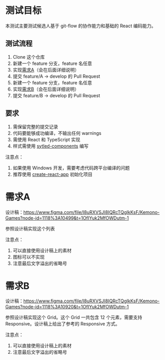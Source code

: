 # 测试目标

本测试主要测试候选人基于 git-flow 的协作能力和基础的 React 编码能力。

## 测试流程

1. Clone 这个仓库
1. 新建一个 feature 分支，feature 名任意
1. 实现[需求A](#需求a)（会在后面详细说明）
1. 提交 feature/A -> develop 的 Pull Request
1. 新建一个 feature 分支，feature 名任意
1. 实现[需求B](#需求b)（会在后面详细说明）
1. 提交 feature/B -> develop 的 Pull Request

## 要求

1. 需保留完整的提交记录
2. 代码要能够成功编译，不输出任何 warnings
3. 需使用 React 和 TypeScript 实现
4. 样式需使用 [sytled-components](https://styled-components.com/) 编写

注意点：
1. 如果使用 Windows 开发，需要考虑代码跨平台编译的问题
2. 推荐使用 [create-react-app](https://reactjs.org/docs/create-a-new-react-app.html) 初始化项目




# 需求A

设计稿：https://www.figma.com/file/I8uRXVSJI8IQRcTQgIkKsF/Kemono-Games?node-id=1118%3A10499&t=1OfIYuk2MfOWDutm-1

参照设计稿实现这个列表

注意点：
1. 可以直接使用设计稿上的素材
1. 图标可以不实现
1. 注意最后文字溢出的省略号

# 需求B

设计稿：https://www.figma.com/file/I8uRXVSJI8IQRcTQgIkKsF/Kemono-Games?node-id=1118%3A10920&t=1OfIYuk2MfOWDutm-1

参照设计稿实现这个 Grid。这个 Grid 一共包含 12 个元素，需要支持 Responsive。设计稿上给出了参考的 Responsive 方式。

注意点：
1. 可以直接使用设计稿上的素材
1. 注意最后文字溢出的省略号
